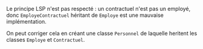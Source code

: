 Le principe LSP n'est pas respecté : un contractuel n'est pas un employé, donc `EmployeContractuel`
héritant de `Employe` est une mauvaise implémentation.

On peut corriger cela en créant une classe `Personnel` de laquelle heritent les classes `Employe` 
et `Contractuel`.